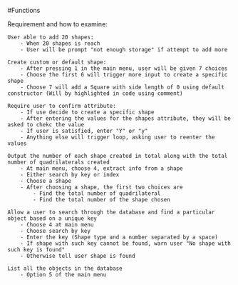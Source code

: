 #Functions

Requirement and how to examine:
    
    User able to add 20 shapes:
        - When 20 shapes is reach
        - User will be prompt "not enough storage" if attempt to add more
    
    Create custom or default shape:
        - After pressing 1 in the main menu, user will be given 7 choices
        - Choose the first 6 will trigger more input to create a specific shape
        - Choose 7 will add a Square with side length of 0 using default constructor (Will by highlighted in code using comment)
        
    Require user to confirm attribute:
        - If use decide to create a specific shape
        - After entering the values for the shapes attribute, they will be asked to chekc the value
        - If user is satisfied, enter "Y" or "y"
        - Anything else will trigger loop, asking user to reenter the values 
    
    Output the number of each shape created in total along with the total number of quadrilaterals created
        - At main menu, choose 4, extract info from a shape
        - Either search by key or index
        - Choose a shape
        - After choosing a shape, the first two choices are 
            - Find the total number of quadrilateral
            - Find the total number of the shape chosen
            
    Allow a user to search through the database and find a particular object based on a unique key
        - Choose 4 at main menu
        - Choose search by key
        - Enter the key (Shape type and a number separated by a space)
        - If shape with such key cannot be found, warn user "No shape with such key is found"
        - Otherwise tell user shape is found
        
    List all the objects in the database
        - Option 5 of the main menu